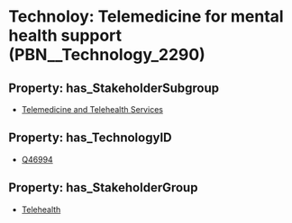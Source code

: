 # Technoloy: __Telemedicine for mental health support__ (PBN__Technology_2290)

## Property: has_StakeholderSubgroup

* [Telemedicine and Telehealth Services](PBN__TechSubgroup_28)

## Property: has_TechnologyID

* [Q46994](Q46994)

## Property: has_StakeholderGroup

* [Telehealth](PBN__TechGroup_3)

